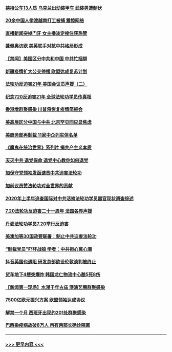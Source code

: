 #### [挟持公车13人质 乌克兰出动装甲车 武装男遭制伏](../pages/prog202/a102899329.md?t=07221251) 
#### [20余中国人偷渡越南打工被捕 震惊网络](../pages/prog202/a102899269.md?t=07221251) 
#### [直播新闻突掉门牙 女主播淡定接住获热赞](../pages/prog202/a102898785.md?t=07221251) 
#### [蓬佩奥访欧 美英联手对抗中共格局形成](../pages/prog202/a102899052.md?t=07221251) 
#### [【禁闻】美国区分中共和中国 中共忙捆绑](../pages/prog202/a102899131.md?t=07221251) 
#### [新疆疫情扩大公交停摆 欧盟达成复苏计划](../pages/prog202/a102899090.md?t=07221251) 
#### [法轮功反迫害21年 美国会议员声援（二）](../pages/prog202/a102898914.md?t=07221251) 
#### [纪念720反迫害21年 全球法轮功学员传真相](../pages/prog202/a102898931.md?t=07221251) 
#### [香港增群聚感染 川普将恢复疫情简报会](../pages/prog202/a102898920.md?t=07221251) 
#### [美高层区分中国与中共 北京罕见回应显焦虑](../pages/prog202/a102898916.md?t=07221251) 
#### [美商务部再制裁 11家中企列实体名单](../pages/prog202/a102898903.md?t=07221251) 
#### [《魔鬼在统治世界》系列片 揭共产主义本质](../pages/prog202/a102898846.md?t=07221251) 
#### [天灭中共 退党保命 退党中心教你如何退党](../pages/prog202/a102898866.md?t=07221251) 
#### [加保守党领袖发函谴责中共迫害法轮功](../pages/prog202/a102898851.md?t=07221251) 
#### [加前议员赞法轮功对全世界的贡献](../pages/prog202/a102898856.md?t=07221251) 
#### [2020年上半年追查国际对中共活摘法轮功学员器官现状调查综述](../pages/prog202/a102898867.md?t=07221251) 
#### [7.20法轮功反迫害二十一周年 法国各界声援](../pages/prog202/a102898842.md?t=07221251) 
#### [丹麦法轮功学员7.20举行反迫害](../pages/prog202/a102898839.md?t=07221251) 
#### [美澳加等30国政要联署：制止中共迫害法轮功](../pages/prog202/a102898734.md?t=07221251) 
#### [“制裁党员”吓坏战狼 学者：中共担心离心潮](../pages/prog202/a102898646.md?t=07221251) 
#### [抖音英国也遇阻 研发总部欲设伦敦谈判被终止](../pages/prog202/a102898102.md?t=07221251) 
#### [货车地下4楼突爆炸 韩国龙仁物流中心酿5死8伤](../pages/prog202/a102898578.md?t=07221251) 
#### [【新闻第一现场】水漫千年古庙 港演艺圈群聚感染](../pages/prog202/a102898606.md?t=07221251) 
#### [7500亿欧元振兴方案 欧盟领袖达成协议](../pages/prog202/a102898560.md?t=07221251) 
#### [解禁一个月 西班牙出现约201处群聚感染](../pages/prog202/a102898487.md?t=07221251) 
#### [巴西染疫病故破8万人 再有两部长确诊隔离](../pages/prog202/a102898444.md?t=07221251) 

----
#### [ >>> 更早内容 <<< ](../indexes/prog202-earlier.md)
